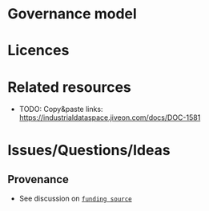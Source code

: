 # Governance model

# Licences

# Related resources
- TODO: Copy&paste links: https://industrialdataspace.jiveon.com/docs/DOC-1581

# Issues/Questions/Ideas

## Provenance
- See discussion on [`funding source`](https://github.com/w3c/dxwg/issues/71)
